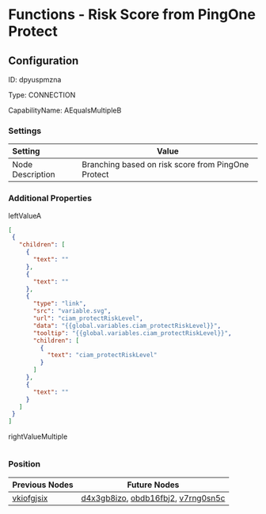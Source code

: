 # Functions - Risk Score from PingOne Protect
## Configuration
ID:  dpyuspmzna

Type: CONNECTION 

CapabilityName: AEqualsMultipleB

### Settings
| Setting | Value  |
| :------------------------ | ---------------------------------------- |
| Node Description | Branching based on risk score from PingOne Protect | 
 




### Additional Properties
leftValueA
 ```json 
[
  {
    "children": [
      {
        "text": ""
      },
      {
        "text": ""
      },
      {
        "type": "link",
        "src": "variable.svg",
        "url": "ciam_protectRiskLevel",
        "data": "{{global.variables.ciam_protectRiskLevel}}",
        "tooltip": "{{global.variables.ciam_protectRiskLevel}}",
        "children": [
          {
            "text": "ciam_protectRiskLevel"
          }
        ]
      },
      {
        "text": ""
      }
    ]
  }
]
```


rightValueMultiple
 ```json 

```




### Position
| Previous Nodes | Future Nodes |
| :------------- | ------------ |
| [vkiofgjsix](./vkiofgjsix.md) | [d4x3gb8izo](./d4x3gb8izo.md), [obdb16fbj2](./obdb16fbj2.md), [v7rng0sn5c](./v7rng0sn5c.md) |